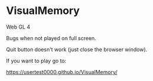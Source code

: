 # VisualMemory
Web GL 4

Bugs when not played on full screen.

Quit button doesn't work (just close the browser window).

If you want to play go to:

https://usertest0000.github.io/VisualMemory/
